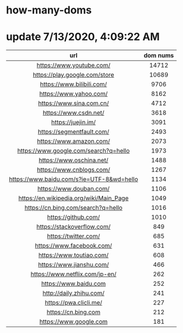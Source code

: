 # how-many-doms

# update 7/13/2020, 4:09:22 AM

url | dom nums
:-: | :-:
https://www.youtube.com/ | 14712
https://play.google.com/store | 10689
https://www.bilibili.com/ | 9706
https://www.yahoo.com/ | 8162
https://www.sina.com.cn/ | 4712
https://www.csdn.net/ | 3618
https://juejin.im/ | 3091
https://segmentfault.com/ | 2493
https://www.amazon.com/ | 2073
https://www.google.com/search?q=hello | 1973
https://www.oschina.net/ | 1488
https://www.cnblogs.com/ | 1267
https://www.baidu.com/s?ie=UTF-8&wd=hello | 1134
https://www.douban.com/ | 1106
https://en.wikipedia.org/wiki/Main_Page | 1049
https://cn.bing.com/search?q=hello | 1016
https://github.com/ | 1010
https://stackoverflow.com/ | 849
https://twitter.com/ | 685
https://www.facebook.com/ | 631
https://www.toutiao.com/ | 608
https://www.jianshu.com/ | 466
https://www.netflix.com/jp-en/ | 262
https://www.baidu.com | 252
http://daily.zhihu.com/ | 241
https://pwa.clicli.me/ | 227
https://cn.bing.com | 212
https://www.google.com | 181
